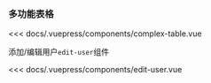 ### 多功能表格
<ClientOnly>
<complex-table></complex-table>
</ClientOnly>

<<< docs/.vuepress/components/complex-table.vue

添加/编辑用户`edit-user`组件

<<< docs/.vuepress/components/edit-user.vue
